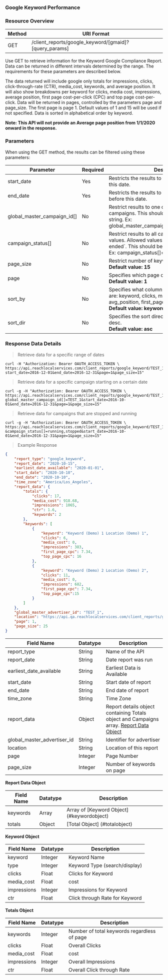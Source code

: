 ### **Google Keyword Performance**

### Resource Overview&nbsp;&nbsp;&nbsp;

|Method|URI Format|
|---|---|
|GET|/client_reports/google_keyword/[gmaid]?[query_params]|

Use GET to retrieve information for the Keyword Google Compliance Report.  Data can be returned in different intervals determined by the range. The requirements for these parameters are described below.

The data returned will include google only totals for impressions, clicks, click-through-rate (CTR), media_cost, keywords, and average position.  It will also show breakdowns per keyword for clicks, media cost, impressions, average position, first page cost-per-click (CPC) and top page cost-per-click.  Data will be returned in pages, controlled by the parameters page and page_size.  The first page is page 1.  Default values of 1 and 15 will be used if not specified.  Data is sorted in alphabetical order by keyword.

**Note: This API will not provide an Average page position from 1/1/2020 onward in the response.**

### Parameters&nbsp;&nbsp;&nbsp;

When using the GET method, the results can be filtered using these parameters:

| Parameter | Required | Description |
|---|---|---|
|start_date|Yes|Restricts the results to those occurring on or after this date.|
|end_date|Yes|Restricts the results to those occurring on or before this date.|
|global_master_campaign_id[]|No|Restrict results to one or more specific campaigns. This should be a comma separated string. Ex: global_master_campaign_id[]=USA_123,USA_456|
|campaign_status[]|No|Restrict results to all campaigns with given status values.  Allowed values are running, stopped and ended`. This should be a comma separated string. Ex: campaign_status[]=running,stopped|
|page_size|No|Restrict number of keywords in result.<br>**Default value: 15** |
|page|No|Specifies which page of results to return.<br>**Default value: 1** | |
|sort_by|No|Specifies what column to sort by.  Valid columns are: keyword, clicks, media cost, impressions, avg_position, first_page_cpc, top_page_cpc. <br>**Default value: keyword**|
|sort_dir|No|Specifies the sort direction.  Can be either asc or desc. <br>**Default value: asc**|

### Response Data Details&nbsp;&nbsp;&nbsp;

> Retrieve data for a specific range of dates

```
curl -H "Authorization: Bearer OAUTH_ACCESS_TOKEN \
https://api.reachlocalservices.com/client_reports/google_keyword/TEST_1?start_date=2016-12-01&end_date=2016-12-31&page=1&page_size=15"
```

> Retrieve data for a specific campaign starting on a certain date

```
curl -g -H "Authorization: Bearer OAUTH_ACCESS_TOKEN \
https://api.reachlocalservices.com/client_reports/google_keyword/TEST_1?global_master_campaign_id[]=TEST_1&start_date=2016-10-01&end_date=2016-12-31&page=1&page_size=15"
```

> Retrieve data for campaigns that are stopped and running

```
curl -g -H "Authorization: Bearer OAUTH_ACCESS_TOKEN \
https://api.reachlocalservices.com/client_reports/google_keyword/TEST_1?&campaign_status[]=running,stopped&start_date=2016-10-01&end_date=2016-12-31&page=1&page_size=15"
```

> Example Response

```json
{
    "report_type": "google_keyword",
    "report_date": "2020-10-15",
    "earliest_date_available": "2020-01-01",
    "start_date": "2020-10-10",
    "end_date": "2020-10-10",
    "time_zone": "America/Los_Angeles",
    "report_data": {
        "totals": {
            "clicks": 17,
            "media_cost": 918.68,
            "impressions": 1065,
            "ctr": 1.6,
            "keywords": 2
        },
        "keywords": [
            {
                "keyword": "Keyword (Demo) 1 Location (Demo) 1",
                "clicks": 6,
                "media_cost": 0,
                "impressions": 383,
                "first_page_cpc": 7.34,
                "top_page_cpc": 16
            },
            {
                "keyword": "Keyword (Demo) 2 Location (Demo) 2",
                "clicks": 11,
                "media_cost": 0,
                "impressions": 682,
                "first_page_cpc": 7.34,
                "top_page_cpc":15
            }
        ]
    },
    "global_master_advertiser_id": "TEST_1",
    "location": "https://api.qa.reachlocalservices.com/client_reports/google_keyword/TEST_1?end_date=2020-10-10&start_date=2020-10-10",
    "page": 1,
    "page_size": 25
}

```

|Field Name|Datatype|Description|
|---|---|---|
|report_type|String|Name of the API|
|report_date|String|Date report was run|
|earliest_date_available|String|Earliest Data is Available|
|start_date|String|Start date of report|
|end_date|String|End date of report|
|time_zone|String|Time Zone|
|report_data|Object|Report details object containing Totals object and Campaigns array. [Report Data Object](#keywordreportdata)|
|global_master_advertiser_id|String|Identifier for advertiser|
|location|String|Location of this report|
|page|Integer|Page Number|
|page_size|Integer|Number of keywords on page|

<a name="keywordreportdata"></a>
**Report Data Object**

|Field Name|Datatype|Description|
|---|---|---|
|keywords|Array|Array of [Keyword Object] (#keywordobject)|
|totals|Object|[Total Object] (#totalobject)|

<a name="keywordobject"></a>
**Keyword Object**

|Field Name|Datatype|Description|
|---|---|---|
|keyword|Integer|Keyword Name|
|type|Integer|Keyword Type (search/display)|
|clicks|Float|Clicks for Keyword|
|media_cost|Float|cost|
|impressions|Integer|Impressions for Keyword|
|ctr|Float|Click through Rate for Keyword|

<a name="totalobject"></a>
**Totals Object**

|Field Name|Datatype|Description|
|---|---|---|
|keywords|Integer|Number of total keywords regardless of page|
|clicks|Float|Overall Clicks|
|media_cost|Float|cost|
|impressions|Integer|Overall Impressions|
|ctr|Float|Overall Click through Rate|

